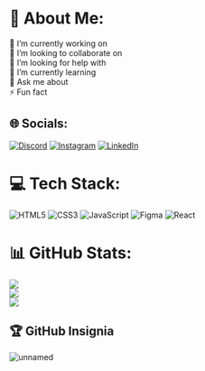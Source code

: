 # 💫 About Me:
🔭 I’m currently working on<br>👯 I’m looking to collaborate on<br>🤝 I’m looking for help with<br>🌱 I’m currently learning<br>💬 Ask me about<br>⚡ Fun fact


## 🌐 Socials:
[![Discord](https://img.shields.io/badge/Discord-%237289DA.svg?logo=discord&logoColor=white)](https://discord.gg/https://discord.gg/WeTp9ZER) [![Instagram](https://img.shields.io/badge/Instagram-%23E4405F.svg?logo=Instagram&logoColor=white)](https://instagram.com/@jorge.merino.3154) [![LinkedIn](https://img.shields.io/badge/LinkedIn-%230077B5.svg?logo=linkedin&logoColor=white)](https://linkedin.com/in/https://www.linkedin.com/in/jorge-meriño-muñoz-63b477246/) 

# 💻 Tech Stack:
![HTML5](https://img.shields.io/badge/html5-%23E34F26.svg?style=for-the-badge&logo=html5&logoColor=white) ![CSS3](https://img.shields.io/badge/css3-%231572B6.svg?style=for-the-badge&logo=css3&logoColor=white) ![JavaScript](https://img.shields.io/badge/javascript-%23323330.svg?style=for-the-badge&logo=javascript&logoColor=%23F7DF1E) 	![Figma](https://img.shields.io/badge/figma-%23F24E1E.svg?style=for-the-badge&logo=figma&logoColor=white) ![React](https://img.shields.io/badge/react-%2320232a.svg?style=for-the-badge&logo=react&logoColor=%2361DAFB)
# 📊 GitHub Stats:
![](https://github-readme-stats.vercel.app/api?username=JSHA64&theme=react&hide_border=false&include_all_commits=false&count_private=false)<br/>
![](https://github-readme-streak-stats.herokuapp.com/?user=JSHA64&theme=react&hide_border=false)<br/>
![](https://github-readme-stats.vercel.app/api/top-langs/?username=JSHA64&theme=react&hide_border=false&include_all_commits=false&count_private=false&layout=compact)

## 🏆 GitHub Insignia

![unnamed](https://user-images.githubusercontent.com/97411192/211182082-af7e4e85-f6cd-4b2d-b8a7-0e680ae74825.png)
